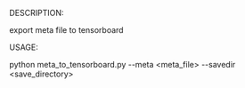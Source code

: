 DESCRIPTION:

export meta file to tensorboard


USAGE:

python meta_to_tensorboard.py --meta <meta_file> --savedir <save_directory>
